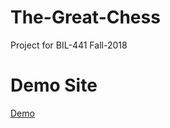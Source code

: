 # The-Great-Chess
Project for BIL-441 Fall-2018
# Demo Site
[Demo](https://floating-hamlet-87541.herokuapp.com/)
